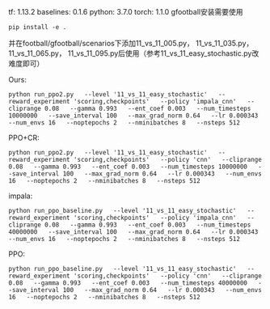 tf:  1.13.2
baselines: 0.1.6
python: 3.7.0
torch: 1.1.0
gfootball安装需要使用 
````
pip install -e . 
````
并在football/gfootball/scenarios下添加11_vs_11_005.py， 11_vs_11_035.py， 11_vs_11_065.py， 11_vs_11_095.py后使用（参考11_vs_11_easy_stochastic.py改难度即可）


Ours: 
````
python run_ppo2.py   --level '11_vs_11_easy_stochastic'   --reward_experiment 'scoring,checkpoints'   --policy 'impala_cnn'   --cliprange 0.08   --gamma 0.993   --ent_coef 0.003   --num_timesteps 10000000   --save_interval 100   --max_grad_norm 0.64   --lr 0.000343   --num_envs 16   --noptepochs 2   --nminibatches 8   --nsteps 512
````

PPO+CR: 
````
python run_ppo2.py   --level '11_vs_11_easy_stochastic'   --reward_experiment 'scoring,checkpoints'   --policy 'cnn'   --cliprange 0.08   --gamma 0.993   --ent_coef 0.003   --num_timesteps 10000000   --save_interval 100   --max_grad_norm 0.64   --lr 0.000343   --num_envs 16   --noptepochs 2   --nminibatches 8   --nsteps 512
````

impala: 
````
python run_ppo_baseline.py   --level '11_vs_11_easy_stochastic'   --reward_experiment 'scoring,checkpoints'   --policy 'impala_cnn'   --cliprange 0.08   --gamma 0.993   --ent_coef 0.003   --num_timesteps 40000000   --save_interval 100   --max_grad_norm 0.64   --lr 0.000343   --num_envs 16   --noptepochs 2   --nminibatches 8   --nsteps 512
````

PPO: 
````
python run_ppo_baseline.py   --level '11_vs_11_easy_stochastic'   --reward_experiment 'scoring,checkpoints'   --policy 'cnn'   --cliprange 0.08   --gamma 0.993   --ent_coef 0.003   --num_timesteps 40000000   --save_interval 100   --max_grad_norm 0.64   --lr 0.000343   --num_envs 16   --noptepochs 2   --nminibatches 8   --nsteps 512
````
